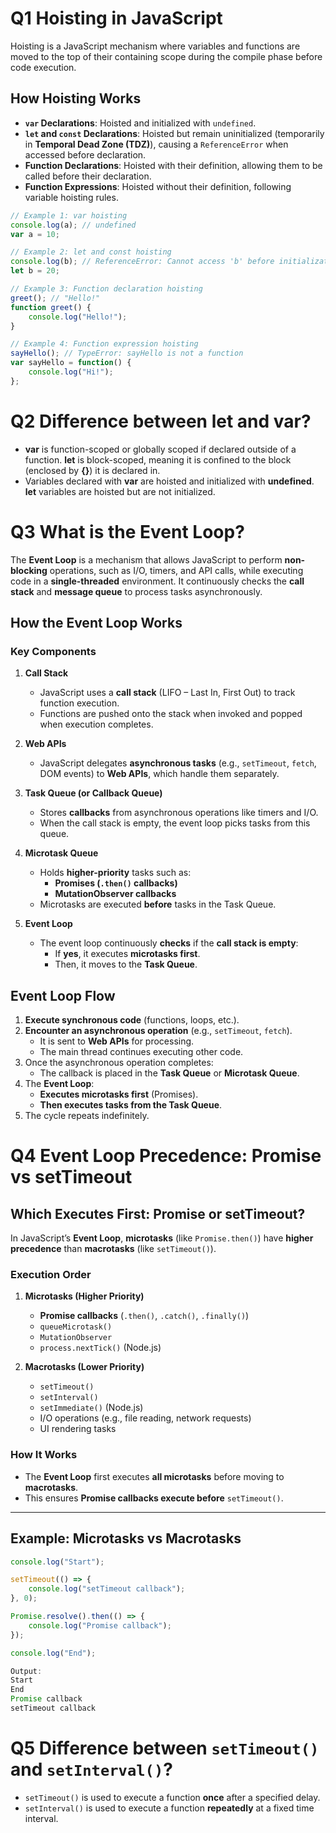 # Q1 Hoisting in JavaScript

Hoisting is a JavaScript mechanism where variables and functions are moved to the top of their containing scope during the compile phase before code execution.

## How Hoisting Works

- **`var` Declarations**: Hoisted and initialized with `undefined`.
- **`let` and `const` Declarations**: Hoisted but remain uninitialized (temporarily in **Temporal Dead Zone (TDZ)**), causing a `ReferenceError` when accessed before declaration.
- **Function Declarations**: Hoisted with their definition, allowing them to be called before their declaration.
- **Function Expressions**: Hoisted without their definition, following variable hoisting rules.


```js
// Example 1: var hoisting
console.log(a); // undefined
var a = 10;

// Example 2: let and const hoisting
console.log(b); // ReferenceError: Cannot access 'b' before initialization
let b = 20;

// Example 3: Function declaration hoisting
greet(); // "Hello!"
function greet() {
    console.log("Hello!");
}

// Example 4: Function expression hoisting
sayHello(); // TypeError: sayHello is not a function
var sayHello = function() {
    console.log("Hi!");
};
```

# Q2 Difference between let and var?
- **var** is function-scoped or globally scoped if declared outside of a function. **let** is block-scoped, meaning it is confined to the block (enclosed by **{}**) it is declared in.
- Variables declared with **var** are hoisted and initialized with **undefined**. **let** variables are hoisted but are not initialized.

# Q3 What is the Event Loop?
The **Event Loop** is a mechanism that allows JavaScript to perform **non-blocking** operations, such as I/O, timers, and API calls, while executing code in a **single-threaded** environment. It continuously checks the **call stack** and **message queue** to process tasks asynchronously.

## How the Event Loop Works

### **Key Components**
1. **Call Stack**
   - JavaScript uses a **call stack** (LIFO – Last In, First Out) to track function execution.
   - Functions are pushed onto the stack when invoked and popped when execution completes.

2. **Web APIs**
   - JavaScript delegates **asynchronous tasks** (e.g., `setTimeout`, `fetch`, DOM events) to **Web APIs**, which handle them separately.

3. **Task Queue (or Callback Queue)**
   - Stores **callbacks** from asynchronous operations like timers and I/O.
   - When the call stack is empty, the event loop picks tasks from this queue.

4. **Microtask Queue**
   - Holds **higher-priority** tasks such as:
     - **Promises (`.then()` callbacks)**
     - **MutationObserver callbacks**
   - Microtasks are executed **before** tasks in the Task Queue.

5. **Event Loop**
   - The event loop continuously **checks** if the **call stack is empty**:
     - If **yes**, it executes **microtasks first**.
     - Then, it moves to the **Task Queue**.
## Event Loop Flow

1. **Execute synchronous code** (functions, loops, etc.).
2. **Encounter an asynchronous operation** (e.g., `setTimeout`, `fetch`).
   - It is sent to **Web APIs** for processing.
   - The main thread continues executing other code.
3. Once the asynchronous operation completes:
   - The callback is placed in the **Task Queue** or **Microtask Queue**.
4. The **Event Loop**:
   - **Executes microtasks first** (Promises).
   - **Then executes tasks from the Task Queue**.
5. The cycle repeats indefinitely.
   


# Q4 Event Loop Precedence: Promise vs setTimeout

## **Which Executes First: Promise or setTimeout?**
In JavaScript’s **Event Loop**, **microtasks** (like `Promise.then()`) have **higher precedence** than **macrotasks** (like `setTimeout()`).

### **Execution Order**
1. **Microtasks (Higher Priority)**
   - **Promise callbacks** (`.then()`, `.catch()`, `.finally()`)
   - `queueMicrotask()`
   - `MutationObserver`
   - `process.nextTick()` (Node.js)

2. **Macrotasks (Lower Priority)**
   - `setTimeout()`
   - `setInterval()`
   - `setImmediate()` (Node.js)
   - I/O operations (e.g., file reading, network requests)
   - UI rendering tasks

### **How It Works**
- The **Event Loop** first executes **all microtasks** before moving to **macrotasks**.
- This ensures **Promise callbacks execute before** `setTimeout()`.

---

## **Example: Microtasks vs Macrotasks**
```js
console.log("Start");

setTimeout(() => {
    console.log("setTimeout callback");
}, 0);

Promise.resolve().then(() => {
    console.log("Promise callback");
});

console.log("End");

Output:
Start
End
Promise callback
setTimeout callback
```


# Q5 Difference between `setTimeout()` and `setInterval()`?

- `setTimeout()` is used to execute a function **once** after a specified delay.
- `setInterval()` is used to execute a function **repeatedly** at a fixed time interval.


